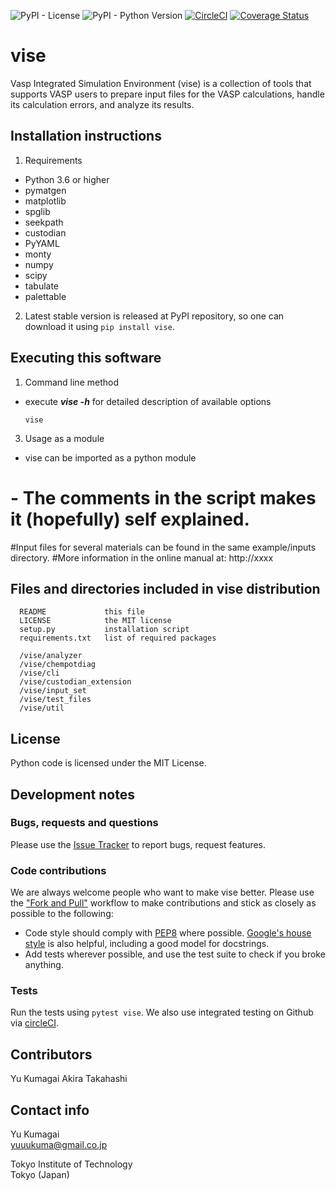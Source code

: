 
![PyPI - License](https://img.shields.io/pypi/l/vise)
![PyPI - Python Version](https://img.shields.io/pypi/pyversions/vise)
[![CircleCI](https://circleci.com/gh/kumagai-group/vise/tree/master.svg?style=shield)](https://circleci.com/gh/kumagai-group/vise/tree/master)
[![Coverage Status]()]()

vise
=========
Vasp Integrated Simulation Environment (vise) is a collection of tools that 
supports VASP users to prepare input files for the VASP calculations, handle its calculation errors, and analyze its results.

Installation instructions
---------------------------------------------------------
1. Requirements
  - Python 3.6 or higher
  - pymatgen
  - matplotlib
  - spglib
  - seekpath
  - custodian
  - PyYAML
  - monty
  - numpy
  - scipy
  - tabulate
  - palettable


2. Latest stable version is released at PyPI repository, so one can download 
it using `pip install vise`.


Executing this software
---------------------------------------------------------

1. Command line method
  - execute ***vise -h*** for detailed description of available options
    ```
    vise 
    ```

3. Usage as a module
  - vise can be imported as a python module
#  - The comments in the script makes it (hopefully) self explained.

#Input files for several materials can be found in the same example/inputs directory.
#More information in the online manual at: http://xxxx

Files and directories included in vise distribution
--------------------------------------------------------
~~~
  README             this file 
  LICENSE            the MIT license 
  setup.py           installation script
  requirements.txt   list of required packages

  /vise/analyzer     
  /vise/chempotdiag
  /vise/cli
  /vise/custodian_extension
  /vise/input_set
  /vise/test_files
  /vise/util
~~~~

License
-----------------------
Python code is licensed under the MIT License.

Development notes
-----------------
### Bugs, requests and questions
Please use the [Issue Tracker](https://github.com/kumagai-group/vise/issues) to report bugs, request features.

### Code contributions
We are always welcome people who want to make vise better.
Please use the ["Fork and Pull"](https://guides.github.com/activities/forking/) workflow to make contributions and stick as closely as possible to the following:

- Code style should comply with [PEP8](http://www.python.org/dev/peps/pep-0008) where possible. 
[Google's house style](https://google.github.io/styleguide/pyguide.html) is also helpful, including a good model for docstrings.
- Add tests wherever possible, and use the test suite to check if you broke anything.

### Tests
Run the tests using `pytest vise`.
We also use integrated testing on Github via [circleCI]().

Contributors
--------------------------------------------------------
Yu Kumagai
Akira Takahashi

Contact info
---------------------------------------------------------
Yu Kumagai
<br>yuuukuma@gmail.co.jp

Tokyo Institute of Technology
<br>Tokyo (Japan)

